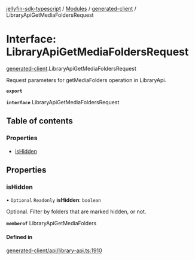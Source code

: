 [jellyfin-sdk-typescript](../README.md) / [Modules](../modules.md) / [generated-client](../modules/generated_client.md) / LibraryApiGetMediaFoldersRequest

# Interface: LibraryApiGetMediaFoldersRequest

[generated-client](../modules/generated_client.md).LibraryApiGetMediaFoldersRequest

Request parameters for getMediaFolders operation in LibraryApi.

**`export`**

**`interface`** LibraryApiGetMediaFoldersRequest

## Table of contents

### Properties

- [isHidden](generated_client.LibraryApiGetMediaFoldersRequest.md#ishidden)

## Properties

### isHidden

• `Optional` `Readonly` **isHidden**: `boolean`

Optional. Filter by folders that are marked hidden, or not.

**`memberof`** LibraryApiGetMediaFolders

#### Defined in

[generated-client/api/library-api.ts:1910](https://github.com/thornbill/jellyfin-sdk-typescript/blob/350a9a5/src/generated-client/api/library-api.ts#L1910)
